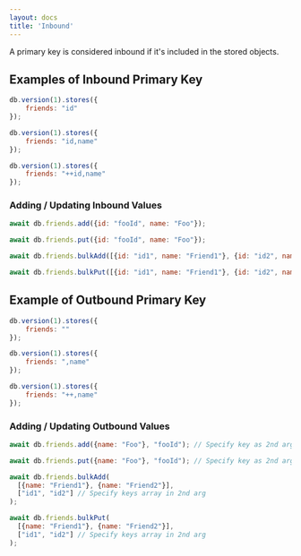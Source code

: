 ```yaml
---
layout: docs
title: 'Inbound'
---
```

A primary key is considered inbound if it's included in the stored objects.

## Examples of Inbound Primary Key

```javascript
db.version(1).stores({
    friends: "id"
});
```

```javascript
db.version(1).stores({
    friends: "id,name"
});
```

```javascript
db.version(1).stores({
    friends: "++id,name"
});
```

### Adding / Updating Inbound Values

```js
await db.friends.add({id: "fooId", name: "Foo"});

await db.friends.put({id: "fooId", name: "Foo"});

await db.friends.bulkAdd([{id: "id1", name: "Friend1"}, {id: "id2", name: "Friend2"}]);

await db.friends.bulkPut([{id: "id1", name: "Friend1"}, {id: "id2", name: "Friend2"}]);

```


## Example of Outbound Primary Key

```javascript
db.version(1).stores({
    friends: ""
});
```

```javascript
db.version(1).stores({
    friends: ",name"
});
```

```javascript
db.version(1).stores({
    friends: "++,name"
});
```

### Adding / Updating Outbound Values

```js
await db.friends.add({name: "Foo"}, "fooId"); // Specify key as 2nd argument

await db.friends.put({name: "Foo"}, "fooId"); // Specify key as 2nd argument

await db.friends.bulkAdd(
  [{name: "Friend1"}, {name: "Friend2"}],
  ["id1", "id2"] // Specify keys array in 2nd arg
);

await db.friends.bulkPut(
  [{name: "Friend1"}, {name: "Friend2"}],
  ["id1", "id2"] // Specify keys array in 2nd arg
);

```

